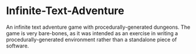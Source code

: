 # Infinite-Text-Adventure
An infinite text adventure game with procedurally-generated dungeons. The game is very bare-bones, as it was intended as an exercise in writing a procedurally-generated environment rather than a standalone piece of software.


